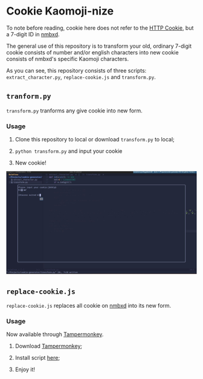<!-- @format -->

# Cookie Kaomoji-nize

To note before reading, cookie here does not refer to the [HTTP Cookie](https://en.wikipedia.org/wiki/HTTP_cookie), but a 7-digit ID in [nmbxd](https://www.nmbxd1.com/Forum).

The general use of this repository is to transform your old, ordinary 7-digit cookie consists of number and/or english characters into new cookie consists of nmbxd's specific Kaomoji characters.

As you can see, this repository consists of three scripts: `extract_character.py`, `replace-cookie.js` and `transform.py`.

## `tranform.py`

`transform.py` tranforms any give cookie into new form.

### Usage

1. Clone this repository to local or download `transform.py` to local;

2. `python transform.py` and input your cookie

3. New cookie!

![Transform](./assets/transform.jpg)

## `replace-cookie.js`

`replace-cookie.js` replaces all cookie on [nmbxd](https://www.nmbxd1.com/Forum) into its new form.

### Usage

Now available through [Tampermonkey](https://www.tampermonkey.net).

1. Download [Tampermonkey](https://www.tampermonkey.net);

2. Install script [here](https://greasyfork.org/zh-CN/scripts/466926-替换x岛饼干为颜文字符号);

3. Enjoy it!
